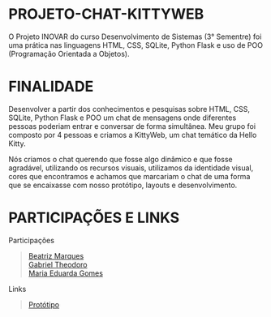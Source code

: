# PROJETO-CHAT-KITTYWEB
O Projeto INOVAR do curso Desenvolvimento de Sistemas (3° Sementre) foi uma prática nas linguagens HTML, CSS, SQLite, Python Flask e uso de POO (Programação Orientada a Objetos).

# FINALIDADE
Desenvolver a partir dos conhecimentos e pesquisas sobre HTML, CSS, SQLite, Python Flask e POO um chat de mensagens onde diferentes pessoas poderiam entrar e conversar de forma simultânea.
Meu grupo foi composto por 4 pessoas e criamos a KittyWeb, um chat temático da Hello Kitty.

Nós criamos o chat querendo que fosse algo dinâmico e que fosse agradável, utilizando os recursos visuais, utilizamos da identidade visual, cores que encontramos e achamos que marcariam o chat de uma forma que se encaixasse com nosso protótipo, layouts e desenvolvimento.

# PARTICIPAÇÕES E LINKS

Participações
> [Beatriz Marques](https://github.com/Lohanyy17)  
> [Gabriel Theodoro](https://github.com/Mvictoria218)  
> [Maria Eduarda Gomes](https://github.com/MariaGomesR)  

Links
> [Protótipo](https://www.canva.com/design/DAGfkRwHkgI/S7eH6pYQHLfHt03h0Nio8Q/view?utm_content=DAGfkRwHkgI&utm_campaign=designshare&utm_medium=link2&utm_source=uniquelinks&utlId=h89dbb2d4bb)  


